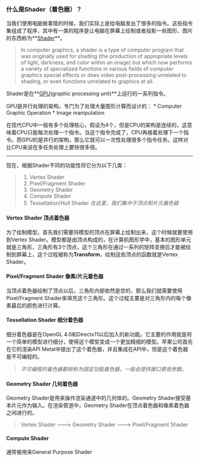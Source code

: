 ### 什么是Shader（着色器）？
当我们使用电脑做事情的时候，我们实际上是给电脑发出了很多的指令。这些指令集组成了程序，其中有一类的程序是让电脑在屏幕上绘制或者投影一些图形、图片的东西称为**[Shader](https://en.wikipedia.org/wiki/Shader)**。
>In computer graphics, a shader is a type of computer program that was originally used for shading (the production of appropriate levels of light, darkness, and color within an image) but which now performs a variety of specialized functions in various fields of computer graphics special effects or does video post-processing unrelated to shading, or even functions unrelated to graphics at all.

Shader是在**[GPU](https://en.wikipedia.org/wiki/Graphics_processing_unit)(graphic processing unit)**上运行的一系列指令。

GPU是并行处理的架构，专门为了处理大量图形计算而设计的：
    * Computer Graphic Operation
    * Image manipulation
 
 在现代CPU中一般有多个处理核心，假设为4个，但是CPU的架构是连续的，这意味着CPU只能每次处理一个指令。当这个指令完成了，CPU再接着处理下一个指令。而GPU的是并行的架构，那么它就可以一次性处理很多个指令任务。这样对比CPU来说在多任务处理上要快很多倍。

******

现在，根据Shader不同的功能性将它分为以下几类：
>   1. Vertex Shader
>   2. Pixel/Fragment Shader
 >  3. Geometry Shader
 >  4. Compute Shader 
 >  5. Tessellation/Hull Shader
 >  *在这里，我们集中于顶点和片元着色器*
 >  
 

#### Vertex Shader 顶点着色器
为了绘制模型，首先我们需要将模型的顶点在屏幕上绘制出来，这个时候就要使用到Vertex Shader。模型都是由顶点构成的，在计算机图形学中，基本的图形单元就是三角形，三角形有3个顶点，这个三角形在通过一系列的矩阵变换后才能被绘制到屏幕上，这个过程被称为**Transform**，绘制这些顶点的函数就是Vertex Shader。


#### Pixel/Fragment Shader 像素/片元着色器
当顶点着色器绘制了顶点以后，三角形内部依然是空的，那么我们就需要使用Pixel/Fragment Shader来填充这个三角形。这个过程主要是对三角形内的每个像素最后的颜色进行计算。


#### Tessellation Shader 细分着色器
细分着色器是在OpenGL 4.0和Directx11以后加入的新功能。它主要的作用就是将一个简单的模型进行细分，使得这个模型变成一个更加精细的模型。苹果公司首先在它的渲染API Metal中提出了这个着色器，并且集成在API中，但是这个着色器是不可编程的。
>*不可编程的着色器都统称为固定功能着色器，一般会提供接口更改参数。*


#### Geometry Shader 几何着色器
Geometry Shader是用来操作渲染通道中的几何体的。Geometry Shader接受基本片元作为输入。在渲染管道中，Geometry Shader在顶点着色器和像素着色器之间进行的。
> Vertex Shader ---> Geometry Shader ---> Pixel/Fragment Shader
> 

#### Compute Shader
通常被用来General Purpose Shader


